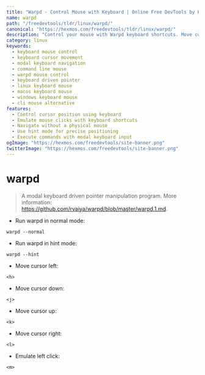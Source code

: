```yaml
---
title: "Warpd - Control Mouse with Keyboard | Online Free DevTools by Hexmos"
name: warpd
path: "/freedevtools/tldr/linux/warpd/"
canonical: "https://hexmos.com/freedevtools/tldr/linux/warpd/"
description: "Control your mouse with Warpd keyboard shortcuts. Move cursor, emulate clicks, and navigate easily without a physical mouse. Free online tool, no registration required."
category: linux
keywords:
  - keyboard mouse control
  - keyboard cursor movement
  - modal keyboard navigation
  - command line mouse
  - warpd mouse control
  - keyboard driven pointer
  - linux keyboard mouse
  - macos keyboard mouse
  - windows keyboard mouse
  - cli mouse alternative
features:
  - Control cursor position using keyboard
  - Emulate mouse clicks with keyboard shortcuts
  - Navigate without a physical mouse
  - Use hint mode for precise positioning
  - Execute commands with modal keyboard input
ogImage: "https://hexmos.com/freedevtools/site-banner.png"
twitterImage: "https://hexmos.com/freedevtools/site-banner.png"
---
```


# warpd

> A modal keyboard driven pointer manipulation program.
> More information: <https://github.com/rvaiya/warpd/blob/master/warpd.1.md>.

- Run warpd in normal mode:

`warpd --normal`

- Run warpd in hint mode:

`warpd --hint`

- Move cursor left:

`<h>`

- Move cursor down:

`<j>`

- Move cursor up:

`<k>`

- Move cursor right:

`<l>`

- Emulate left click:

`<m>`

